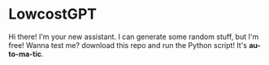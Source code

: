 # LowcostGPT

Hi there! I'm your new assistant. I can generate some random stuff,
but I'm free! Wanna test me? download this repo and run the Python script!
It's **au-to-ma-tic**.
